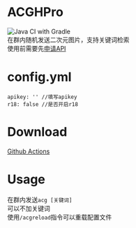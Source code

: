 # ACGHPro

![Java CI with Gradle](https://github.com/ShrBox/ACGH/workflows/Java%20CI%20with%20Gradle/badge.svg)  
在群内随机发送二次元图片，支持关键词检索  
使用前需要先[申请API](https://api.lolicon.app/#/setu?id=apikey)

# config.yml

```
apikey: '' //填写apikey
r18: false //是否开启r18
```

# Download

[Github Actions](https://github.com/ShrBox/ACGH/actions)

# Usage

在群内发送`acg [关键词]`  
可以不加关键词  
使用`/acgreload`指令可以重载配置文件